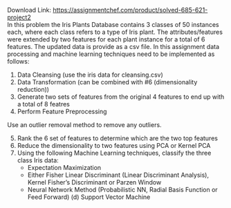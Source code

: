 Download Link: https://assignmentchef.com/product/solved-685-621-project2
<br>
In this problem the Iris Plants Database contains 3 classes of 50 instances each, where each class refers to a type of Iris plant. The attributes/features were extended by two features for each plant instance for a total of 6 features. The updated data is provide as a csv file. In this assignment data processing and machine learning techniques need to be implemented as follows:

<ol>

 <li>Data Cleansing (use the iris data for cleansing.csv)</li>

 <li>Data Transformation (can be combined with #6 (dimensionality reduction))</li>

 <li>Generate two sets of features from the original 4 features to end up with a total of 8 featres</li>

 <li>Perform Feature Preprocessing</li>

</ol>

Use an outlier removal method to remove any outliers.

<ol start="5">

 <li>Rank the 6 set of features to determine which are the two top features</li>

 <li>Reduce the dimensionality to two features using PCA or Kernel PCA</li>

 <li>Using the following Machine Learning techniques, classify the three class Iris data:

  <ul>

   <li>Expectation Maximization</li>

   <li>Either Fisher Linear Discriminant (Linear Discriminant Analysis), Kernel Fisher’s Discriminant or Parzen Window</li>

   <li>Neural Network Method (Probabilistic NN, Radial Basis Function or Feed Forward) (d) Support Vector Machine</li>

  </ul></li>

</ol>